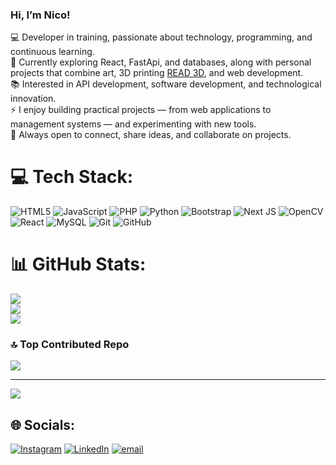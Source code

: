 <!-- Level 2: Not too Simple -->
### Hi, I’m Nico!

💻 Developer in training, passionate about technology, programming, and continuous learning.<br/>
🚀 Currently exploring React, FastApi, and databases, along with personal projects that combine art, 3D printing [READ 3D](https://read3d.empretienda.com.ar), and web development.<br/>
📚 Interested in API development, software development, and technological innovation.<br/>
⚡ I enjoy building practical projects — from web applications to management systems — and experimenting with new tools.<br/>
🤝 Always open to connect, share ideas, and collaborate on projects.<br/>

# 💻 Tech Stack:
![HTML5](https://img.shields.io/badge/html5-%23E34F26.svg?style=flat&logo=html5&logoColor=white) ![JavaScript](https://img.shields.io/badge/javascript-%23323330.svg?style=flat&logo=javascript&logoColor=%23F7DF1E) ![PHP](https://img.shields.io/badge/php-%23777BB4.svg?style=flat&logo=php&logoColor=white) ![Python](https://img.shields.io/badge/python-3670A0?style=flat&logo=python&logoColor=ffdd54) ![Bootstrap](https://img.shields.io/badge/bootstrap-%238511FA.svg?style=flat&logo=bootstrap&logoColor=white) ![Next JS](https://img.shields.io/badge/Next-black?style=flat&logo=next.js&logoColor=white) ![OpenCV](https://img.shields.io/badge/opencv-%23white.svg?style=flat&logo=opencv&logoColor=white) ![React](https://img.shields.io/badge/react-%2320232a.svg?style=flat&logo=react&logoColor=%2361DAFB) ![MySQL](https://img.shields.io/badge/mysql-4479A1.svg?style=flat&logo=mysql&logoColor=white) ![Git](https://img.shields.io/badge/git-%23F05033.svg?style=flat&logo=git&logoColor=white) ![GitHub](https://img.shields.io/badge/github-%23121011.svg?style=flat&logo=github&logoColor=white)

# 📊 GitHub Stats:
![](https://github-readme-stats.vercel.app/api?username=nicoreadm&theme=radical&hide_border=false&include_all_commits=true&count_private=true)<br/>
![](https://nirzak-streak-stats.vercel.app/?user=nicoreadm&theme=radical&hide_border=false)<br/>
![](https://github-readme-stats.vercel.app/api/top-langs/?username=nicoreadm&theme=radical&hide_border=false&include_all_commits=true&count_private=true&layout=compact)

### 🔝 Top Contributed Repo
![](https://github-contributor-stats.vercel.app/api?username=nicoreadm&limit=5&theme=dark&combine_all_yearly_contributions=true)

---
[![](https://visitcount.itsvg.in/api?id=nicoreadm&icon=0&color=0)](https://visitcount.itsvg.in)

## 🌐 Socials:
[![Instagram](https://img.shields.io/badge/Instagram-%23E4405F.svg?logo=Instagram&logoColor=white)](https://instagram.com/nicom_read) [![LinkedIn](https://img.shields.io/badge/LinkedIn-%230077B5.svg?logo=linkedin&logoColor=white)](https://www.linkedin.com/in/nicolás-read-4640b0352) [![email](https://img.shields.io/badge/Email-D14836?logo=gmail&logoColor=white)](mailto:nicolasmunozread@gmail.com) 

<!-- Proudly created with GPRM ( https://gprm.itsvg.in ) -->
